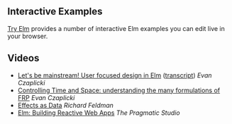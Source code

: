 ## Interactive Examples

[Try Elm](http://elm-lang.org/try) provides a number of interactive Elm examples you can edit live in your browser.

## Videos

- [Let's be mainstream! User focused design in Elm](https://www.youtube.com/watch?v=oYk8CKH7OhE) ([transcript](http://www.elmbark.com/2016/03/16/mainstream-elm-user-focused-design)) *Evan Czaplicki*
- [Controlling Time and Space: understanding the many formulations of FRP](https://www.youtube.com/watch?v=Agu6jipKfYw) *Evan Czaplicki*
- [Effects as Data](https://www.youtube.com/watch?v=6EdXaWfoslc) *Richard Feldman*
- [Elm: Building Reactive Web Apps](https://pragmaticstudio.com/elm) *The Pragmatic Studio*
